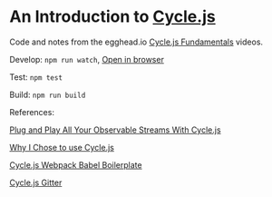# An Introduction to [Cycle.js](http://cycle.js.org/)

Code and notes from the egghead.io [Cycle.js Fundamentals](https://egghead.io/series/cycle-js-fundamentals) videos.

Develop: `npm run watch`, [Open in browser](http://localhost:8080)

Test: `npm test`

Build: `npm run build`

References: 

[Plug and Play All Your Observable Streams With Cycle.js](https://medium.com/@fkrautwald/plug-and-play-all-your-observable-streams-with-cycle-js-e543fc287872#.hqxnp2igj)

[Why I Chose to use Cycle.js](https://medium.com/@_cmdv_/why-i-chose-to-use-cycle-js-9156173c2752#.fgy6kgaj2)

[Cycle.js Webpack Babel Boilerplate](https://github.com/Cmdv/cycle-webpack-boilerplate)

[Cycle.js Gitter](https://gitter.im/cyclejs/cycle-core)